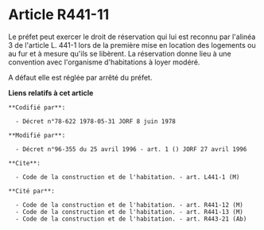 # Article R441-11

Le préfet peut exercer le droit de réservation qui lui est reconnu par l'alinéa 3 de l'article L. 441-1 lors de la première
mise en location des logements ou au fur et à mesure qu'ils se libèrent. La réservation donne lieu à une convention avec
l'organisme d'habitations à loyer modéré.

A défaut elle est réglée par arrêté du préfet.

**Liens relatifs à cet article**

	**Codifié par**:

	  - Décret n°78-622 1978-05-31 JORF 8 juin 1978

	**Modifié par**:

	  - Décret n°96-355 du 25 avril 1996 - art. 1 () JORF 27 avril 1996

	**Cite**:

	  - Code de la construction et de l'habitation. - art. L441-1 (M)

	**Cité par**:

	  - Code de la construction et de l'habitation. - art. R441-12 (M)
	  - Code de la construction et de l'habitation. - art. R441-13 (M)
	  - Code de la construction et de l'habitation. - art. R443-21 (Ab)
